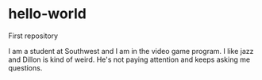 # hello-world
First repository

I am a student at Southwest and I am in the video game program. I like jazz and Dillon is kind of weird. He's not paying attention and keeps asking me questions. 
